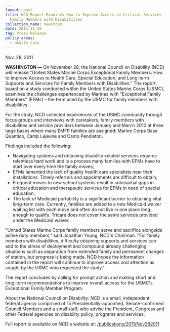 ```yaml
---
layout: post
title: NCD Report Examines How to Improve Access to Critical Services for USMC
  Family Members with Disabilities
collection_name: newsroom
date: 2011-11-28
tag: Press Release
policy_areas:
  - Health Care
---
```

N﻿ov. 28, 2011

**WASHINGTON —** On November 28, the National Council on Disability (NCD) will release "United States Marine Corps Exceptional Family Members: How to Improve Access to Health Care, Special Education, and Long-term Supports and Services for Family Members with Disabilities." The report, based on a study conducted within the United States Marine Corps (USMC), examines the challenges experienced by Marines with "Exceptional Family Members" (EFMs) – the term used by the USMC for family members with disabilities.

For the study, NCD collected experiences of the USMC community through focus groups and interviews with caretakers, family members with disabilities and service providers between January and March 2010 at three large bases where many EMFP families are assigned: Marine Corps Base Quantico, Camp Lejeune and Camp Pendleton.

Findings included the following:

* Navigating systems and obtaining disability-related services requires relentless hard work and is a process many families with EFMs have to start over every time the family moves;
* EFMs lamented the lack of quality health care specialists near their installations. Timely referrals and appointments are difficult to obtain;
* Frequent moves to new school systems result in substantial gaps in critical education and therapeutic services for EFMs in need of special education;
* The lack of Medicaid portability is a significant barrier to obtaining vital long-term care. Currently, families are added to a new Medicaid waiver waiting list with each move and often do not live in one place long enough to qualify. Tricare does not cover the same services provided under the Medicaid waiver.

"United States Marine Corps family members serve and sacrifice alongside active duty members," said Jonathan Young, NCD's Chairman. "For family members with disabilities, difficulty obtaining supports and services can add to the stress of deployment and compound already challenging situations such as separation from extended family and permanent changes of station, but progress is being made. NCD hopes the information contained in the report will continue to improve access and attention as sought by the USMC who requested the study."

The report concludes by calling for prompt action and making short and long-term recommendations to improve overall access for the USMC's Exceptional Family Member Program.

About the National Council on Disability: NCD is a small, independent federal agency comprised of 15 Presidentially-appointed, Senate-confirmed Council Members and a small staff, who advise the President, Congress and other Federal agencies on disability policy, programs and services.

Full report is available on NCD's website at: [/publications/2011/Nov282011](https://ncd.gov/publications/2011/Nov282011)